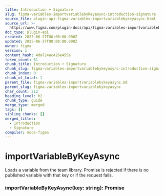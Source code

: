 ```yaml
---
title: Introduction + Signature
slug: figma-variables-importvariablebykeyasync-introduction-signature
source_file: plugin-api-figma-variables-importvariablebykeyasync.html
source_url: >-
  https://www.figma.com/plugin-docs/api/figma-variables-importvariablebykeyasync/
doc_type: plugin-api
created: 2025-06-27T00:00:00.000Z
updated: 2025-06-27T00:00:00.000Z
owner: figma
version: 1
content_hash: 4da724ac426e455a
token_count: 61
chunk_title: Introduction + Signature
chunk_slug: figma-variables-importvariablebykeyasync-introduction-signature
chunk_index: 0
chunk_of_total: 1
parent_file: figma-variables-importvariablebykeyasync.md
parent_slug: figma-variables-importvariablebykeyasync
char_count: 212
heading_level: h2
chunk_type: guide
merge_type: merged
tags: []
sibling_chunks: []
merged_titles:
  - Introduction
  - Signature
compiler: noos-figma
---
```


# importVariableByKeyAsync

Loads a variable from the team library. Promise is rejected if there is
no published variable with that key or if the request fails.

### importVariableByKeyAsync(key: string): Promise
